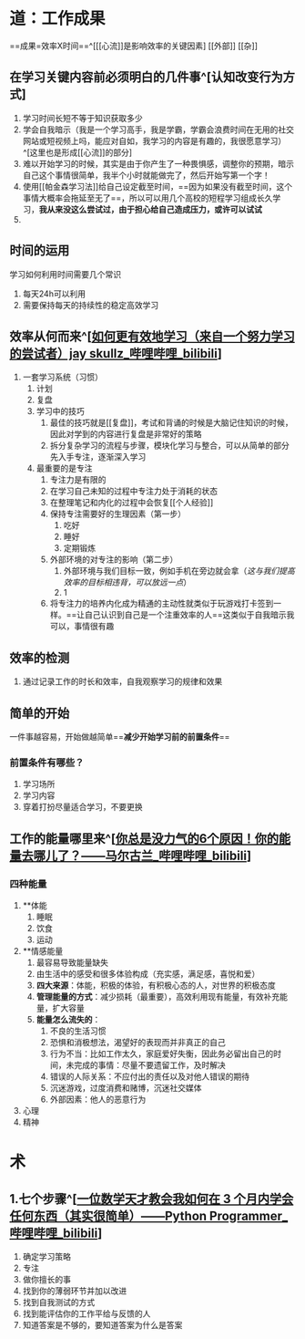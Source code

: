# 道：工作成果
==成果=效率X时间==^[[[心流]]是影响效率的关键因素]
[[外部]]
[[杂]]
## 在学习关键内容前必须明白的几件事^[认知改变行为方式]
1. 学习时间长短不等于知识获取多少
2. 学会自我暗示（我是一个学习高手，我是学霸，学霸会浪费时间在无用的社交网站或短视频上吗，能应对自如，我学习的内容是有趣的，我很愿意学习）^[这里也是形成[[心流]]的部分]
3. 难以开始学习的时候，其实是由于你产生了一种畏惧感，调整你的预期，暗示自己这个事情很简单，我半个小时就能做完了，然后开始写第一个字！ 
4. 使用[[帕金森学习法]]给自己设定截至时间，==因为如果没有截至时间，这个事情大概率会拖延至无了==，所以可以用几个高校的短程学习组成长久学习，**我从来没这么尝试过，由于担心给自己造成压力，或许可以试试**
5.  
## 时间的运用
学习如何利用时间需要几个常识
1. 每天24h可以利用
2. 需要保持每天的持续性的稳定高效学习
## 效率从何而来^[[如何更有效地学习（来自一个努力学习的尝试者）jay skullz_哔哩哔哩_bilibili](https://www.bilibili.com/video/BV16XDoYhEwT?spm_id_from=333.788.videopod.sections&vd_source=5af7a93b479559f96fc7da249930a552)]
1. 一套学习系统（习惯）
	1. 计划
	2. 复盘
	3. 学习中的技巧
		1. 最佳的技巧就是[[复盘]]，考试和背诵的时候是大脑记住知识的时候，因此对学到的内容进行复盘是非常好的策略
		2. 拆分复杂学习的流程与步骤，模块化学习与整合，可以从简单的部分先入手专注，逐渐深入学习
	4. 最重要的是专注
		1. 专注力是有限的
		2. 在学习自己未知的过程中专注力处于消耗的状态
		3. 在整理笔记和内化的过程中会恢复[[个人经验]]
		4. 保持专注需要好的生理因素（第一步）
			1. 吃好
			2. 睡好
			3. 定期锻炼
		5. 外部环境的对专注的影响（第二步）
			1. 外部环境与我们目标一致，例如手机在旁边就会拿（*这与我们提高效率的目标相违背，可以放远一点*）
			2. 1
		6. 将专注力的培养内化成为精通的主动性就类似于玩游戏打卡签到一样。==让自己认识到自己是一个注重效率的人==这类似于自我暗示我可以，事情很有趣
## 效率的检测
1. 通过记录工作的时长和效率，自我观察学习的规律和效果

## 简单的开始
一件事越容易，开始做越简单==**减少开始学习前的前置条件**==
### 前置条件有哪些？
1. 学习场所
2. 学习内容
3. 穿着打扮尽量适合学习，不要更换
## 工作的能量哪里来^[[你总是没力气的6个原因！你的能量去哪儿了？——马尔古兰_哔哩哔哩_bilibili](https://www.bilibili.com/video/BV1maAheAEKa/?spm_id_from=333.1391.0.0)]
### 四种能量
1. **体能
	1. 睡眠
	2. 饮食
	3. 运动
2. **情感能量
	1. 最容易导致能量缺失
	2. 由生活中的感受和很多体验构成（充实感，满足感，喜悦和爱）
	3. **四大来源**：体能，积极的体验，有积极心态的人，对世界的积极态度
	4. **管理能量的方式**：减少损耗（最重要），高效利用现有能量，有效补充能量，扩大容量
	5. **能量怎么流失的**：
		1. 不良的生活习惯
		2. 恐惧和消极想法，渴望好的表现而并非真正的自己
		3. 行为不当：比如工作太久，家庭爱好失衡，因此务必留出自己的时间，未完成的事情：尽量不要遗留工作，及时解决
		4. 错误的人际关系：不应付出的责任以及对他人错误的期待
		5. 沉迷游戏，过度消费和赌博，沉迷社交媒体
		6. 外部因素：他人的恶意行为
3. 心理
4. 精神
# 术
## 1.七个步骤^[[一位数学天才教会我如何在 3 个月内学会任何东西（其实很简单）——Python Programmer_哔哩哔哩_bilibili](https://www.bilibili.com/video/BV1Zoy6YwEpJ?spm_id_from=333.788.videopod.sections&vd_source=5af7a93b479559f96fc7da249930a552)]

1. 确定学习策略
2. 专注
3. 做你擅长的事
4. 找到你的薄弱环节并加以改进
5. 找到自我测试的方式
6. 找到能评估你的工作平给与反馈的人
7. 知道答案是不够的，要知道答案为什么是答案




